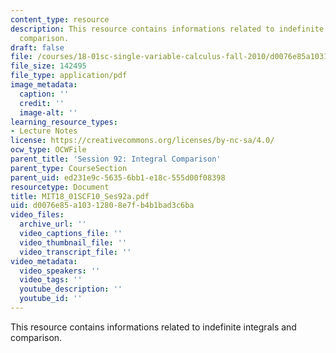 ```yaml
---
content_type: resource
description: This resource contains informations related to indefinite integrals and
  comparison.
draft: false
file: /courses/18-01sc-single-variable-calculus-fall-2010/d0076e85a10312808e7fb4b1bad3c6ba_MIT18_01SCF10_Ses92a.pdf
file_size: 142495
file_type: application/pdf
image_metadata:
  caption: ''
  credit: ''
  image-alt: ''
learning_resource_types:
- Lecture Notes
license: https://creativecommons.org/licenses/by-nc-sa/4.0/
ocw_type: OCWFile
parent_title: 'Session 92: Integral Comparison'
parent_type: CourseSection
parent_uid: ed231e9c-5635-6bb1-e18c-555d00f08398
resourcetype: Document
title: MIT18_01SCF10_Ses92a.pdf
uid: d0076e85-a103-1280-8e7f-b4b1bad3c6ba
video_files:
  archive_url: ''
  video_captions_file: ''
  video_thumbnail_file: ''
  video_transcript_file: ''
video_metadata:
  video_speakers: ''
  video_tags: ''
  youtube_description: ''
  youtube_id: ''
---
```

This resource contains informations related to indefinite integrals and comparison.